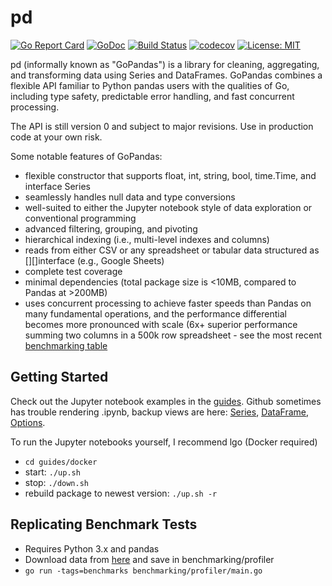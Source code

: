 # pd
[![Go Report Card](https://goreportcard.com/badge/github.com/ptiger10/pd)](https://goreportcard.com/report/github.com/ptiger10/pd) 
[![GoDoc](https://godoc.org/github.com/ptiger10/pd?status.svg)](https://godoc.org/github.com/ptiger10/pd) 
[![Build Status](https://travis-ci.org/ptiger10/pd.svg?branch=master)](https://travis-ci.org/ptiger10/pd)
[![codecov](https://codecov.io/gh/ptiger10/pd/branch/master/graph/badge.svg)](https://codecov.io/gh/ptiger10/pd)
[![License: MIT](https://img.shields.io/badge/License-MIT-yellow.svg)](https://opensource.org/licenses/MIT)

pd (informally known as "GoPandas") is a library for cleaning, aggregating, and transforming data using Series and DataFrames. GoPandas combines a flexible API familiar to Python pandas users with the qualities of Go, including type safety, predictable error handling, and fast concurrent processing.

The API is still version 0 and subject to major revisions. Use in production code at your own risk.

Some notable features of GoPandas:
* flexible constructor that supports float, int, string, bool, time.Time, and interface Series
* seamlessly handles null data and type conversions
* well-suited to either the Jupyter notebook style of data exploration or conventional programming
* advanced filtering, grouping, and pivoting
* hierarchical indexing (i.e., multi-level indexes and columns)
* reads from either CSV or any spreadsheet or tabular data structured as [][]interface (e.g., Google Sheets)
* complete test coverage
* minimal dependencies (total package size is <10MB, compared to Pandas at >200MB)
* uses concurrent processing to achieve faster speeds than Pandas on many fundamental operations, and the performance differential becomes more pronounced with scale (6x+ superior performance summing two columns in a 500k row spreadsheet - see the most recent [benchmarking table](benchmarking/profiler/comparison_summary.txt)

## Getting Started
Check out the Jupyter notebook examples in the [guides](https://github.com/ptiger10/pd/tree/master/guides). Github sometimes has trouble rendering .ipynb, backup views are here: [Series](https://nbviewer.jupyter.org/github/ptiger10/pd/blob/master/guides/Series.ipynb?flush_cache=true), [DataFrame](https://nbviewer.jupyter.org/github/ptiger10/pd/blob/master/guides/DataFrame.ipynb?flush_cache=true), [Options](https://nbviewer.jupyter.org/github/ptiger10/pd/blob/master/guides/Options.ipynb?flush_cache=true).

To run the Jupyter notebooks yourself, I recommend lgo (Docker required)
* `cd guides/docker`
* start: `./up.sh`
* stop: `./down.sh`
* rebuild package to newest version: `./up.sh -r`

## Replicating Benchmark Tests
* Requires Python 3.x and pandas
* Download data from [here](https://github.com/ptiger10/pdTestData) and save in benchmarking/profiler
* `go run -tags=benchmarks benchmarking/profiler/main.go`